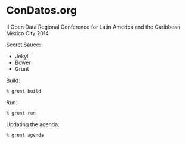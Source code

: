 ConDatos.org
=======

II Open Data Regional Conference for Latin America and the Caribbean
Mexico City 2014


Secret Sauce:
* Jekyll
* Bower
* Grunt

Build:
```
% grunt build
```

Run:
```
% grunt run
```

Updating the agenda:
```
% grunt agenda
```
